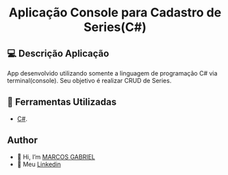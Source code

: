 ## <h1 align="center"> Aplicação Console para Cadastro de Series(C#) </h1>

## 💻 Descrição Aplicação

App desenvolvido utilizando somente a linguagem de programação C# via terminal(console). Seu objetivo é realizar CRUD de Series.

## 🔧 Ferramentas Utilizadas

- [C#](https://docs.microsoft.com/pt-br/dotnet/csharp/).

## Author
- 👋 Hi, I’m [MARCOS GABRIEL](https://github.com/MarcGabr)
- 💼 Meu [Linkedin](https://br.linkedin.com/in/marcos-gabriel-pa13)

